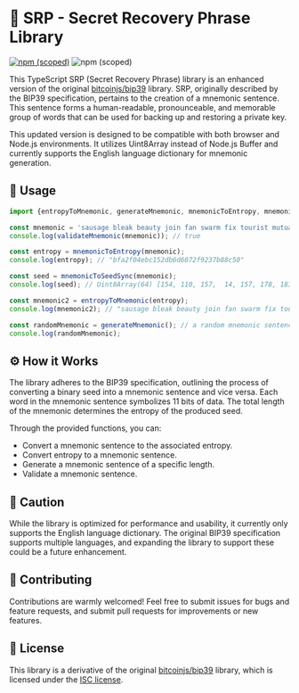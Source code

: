 # 🔐 SRP - Secret Recovery Phrase Library

[![npm (scoped)](https://img.shields.io/npm/v/@describble/srp)](https://www.npmjs.com/package/@describble/srp)
![npm (scoped)](https://img.shields.io/npm/l/@describble/srp)

This TypeScript SRP (Secret Recovery Phrase) library is an enhanced version of the original [bitcoinjs/bip39](https://github.com/bitcoinjs/bip39) library. SRP, originally described by the BIP39 specification, pertains to the creation of a mnemonic sentence. This sentence forms a human-readable, pronounceable, and memorable group of words that can be used for backing up and restoring a private key.

This updated version is designed to be compatible with both browser and Node.js environments. It utilizes Uint8Array instead of Node.js Buffer and currently supports the English language dictionary for mnemonic generation.

## 🚀 Usage

```typescript
import {entropyToMnemonic, generateMnemonic, mnemonicToEntropy, mnemonicToSeedSync, validateMnemonic} from 'bip39';

const mnemonic = 'sausage bleak beauty join fan swarm fix tourist mutual saddle cart parrot';
console.log(validateMnemonic(mnemonic)); // true

const entropy = mnemonicToEntropy(mnemonic);
console.log(entropy); // "bfa2f04ebc152db6d6072f9237b88c50"

const seed = mnemonicToSeedSync(mnemonic);
console.log(seed); // Uint8Array(64) [154, 110, 157,  14, 157, 178, 183, 215, 101, 191, 255, ...]

const mnemonic2 = entropyToMnemonic(entropy);
console.log(mnemonic2); // "sausage bleak beauty join fan swarm fix tourist mutual saddle cart parrot"

const randomMnemonic = generateMnemonic(); // a random mnemonic sentence of 12 words
console.log(randomMnemonic);

```

## ⚙️ How it Works

The library adheres to the BIP39 specification, outlining the process of converting a binary seed into a mnemonic sentence and vice versa. Each word in the mnemonic sentence symbolizes 11 bits of data. The total length of the mnemonic determines the entropy of the produced seed.

Through the provided functions, you can:

- Convert a mnemonic sentence to the associated entropy.
- Convert entropy to a mnemonic sentence.
- Generate a mnemonic sentence of a specific length.
- Validate a mnemonic sentence.

## 🚧 Caution
While the library is optimized for performance and usability, it currently only supports the English language dictionary. The original BIP39 specification supports multiple languages, and expanding the library to support these could be a future enhancement.

## 👥 Contributing
Contributions are warmly welcomed! Feel free to submit issues for bugs and feature requests, and submit pull requests for improvements or new features.

## 📜 License
This library is a derivative of the original [bitcoinjs/bip39](https://github.com/bitcoinjs/bip39) library, which is licensed under the [ISC license](https://github.com/bitcoinjs/bip39/blob/master/LICENSE.md).
